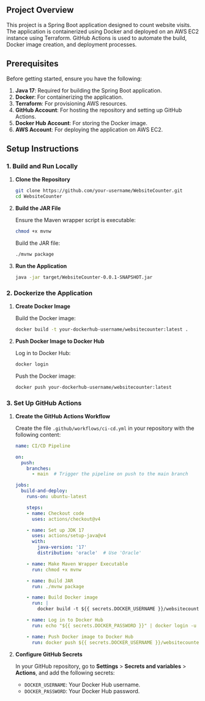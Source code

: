 ## Project Overview

This project is a Spring Boot application designed to count website visits. The application is containerized using Docker and deployed on an AWS EC2 instance using Terraform. GitHub Actions is used to automate the build, Docker image creation, and deployment processes.

## Prerequisites

Before getting started, ensure you have the following:

1. **Java 17**: Required for building the Spring Boot application.
2. **Docker**: For containerizing the application.
3. **Terraform**: For provisioning AWS resources.
4. **GitHub Account**: For hosting the repository and setting up GitHub Actions.
5. **Docker Hub Account**: For storing the Docker image.
6. **AWS Account**: For deploying the application on AWS EC2.

## Setup Instructions

### 1. Build and Run Locally

1. **Clone the Repository**

    ```bash
    git clone https://github.com/your-username/WebsiteCounter.git
    cd WebsiteCounter
    ```

2. **Build the JAR File**

    Ensure the Maven wrapper script is executable:

    ```bash
    chmod +x mvnw
    ```

    Build the JAR file:

    ```bash
    ./mvnw package
    ```

3. **Run the Application**

    ```bash
    java -jar target/WebsiteCounter-0.0.1-SNAPSHOT.jar
    ```

### 2. Dockerize the Application

1. **Create Docker Image**

    Build the Docker image:

    ```bash
    docker build -t your-dockerhub-username/websitecounter:latest .
    ```

2. **Push Docker Image to Docker Hub**

    Log in to Docker Hub:

    ```bash
    docker login
    ```

    Push the Docker image:

    ```bash
    docker push your-dockerhub-username/websitecounter:latest
    ```

### 3. Set Up GitHub Actions

1. **Create the GitHub Actions Workflow**

    Create the file `.github/workflows/ci-cd.yml` in your repository with the following content:

    ```yaml
    name: CI/CD Pipeline

    on:
      push:
        branches:
          - main  # Trigger the pipeline on push to the main branch

    jobs:
      build-and-deploy:
        runs-on: ubuntu-latest

        steps:
        - name: Checkout code
          uses: actions/checkout@v4

        - name: Set up JDK 17
          uses: actions/setup-java@v4
          with:
            java-version: '17'
            distribution: 'oracle'  # Use 'Oracle'

        - name: Make Maven Wrapper Executable
          run: chmod +x mvnw

        - name: Build JAR
          run: ./mvnw package

        - name: Build Docker image
          run: |
            docker build -t ${{ secrets.DOCKER_USERNAME }}/websitecounter:latest .

        - name: Log in to Docker Hub
          run: echo "${{ secrets.DOCKER_PASSWORD }}" | docker login -u "${{ secrets.DOCKER_USERNAME }}" --password-stdin

        - name: Push Docker image to Docker Hub
          run: docker push ${{ secrets.DOCKER_USERNAME }}/websitecounter:latest
    ```

2. **Configure GitHub Secrets**

    In your GitHub repository, go to **Settings** > **Secrets and variables** > **Actions**, and add the following secrets:

    - `DOCKER_USERNAME`: Your Docker Hub username.
    - `DOCKER_PASSWORD`: Your Docker Hub password.
